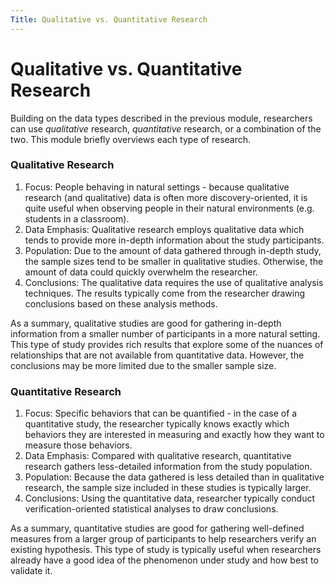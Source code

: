 ```yaml
---
Title: Qualitative vs. Quantitative Research
---
```


# Qualitative vs. Quantitative Research
Building on the data types described in the previous module, researchers can use *qualitative* research, *quantitative* research, or a combination of the two. This module briefly overviews each type of research.

### Qualitative Research
1. Focus: People behaving in natural settings - because qualitative research (and qualitative) data is often more discovery-oriented, it is quite useful when observing people in their natural environments (e.g. students in a classroom).
1. Data Emphasis: Qualitative research employs qualitative data which tends to provide more in-depth information about the study participants.
1. Population: Due to the amount of data gathered through in-depth study, the sample sizes tend to be smaller in qualitative studies. Otherwise, the amount of data could quickly overwhelm the researcher.
1. Conclusions: The qualitative data requires the use of qualitative analysis techniques. The results typically come from the researcher drawing conclusions based on these analysis methods.

As a summary, qualitative studies are good for gathering in-depth information from a smaller number of participants in a more natural setting. This type of study provides rich results that explore some of the nuances of relationships that are not available from quantitative data. However, the conclusions may be more limited due to the smaller sample size.

### Quantitative Research
1. Focus: Specific behaviors that can be quantified - in the case of a quantitative study, the researcher typically knows exactly which behaviors they are interested in measuring and exactly how they want to measure those behaviors.
1. Data Emphasis: Compared with qualitative research, quantitative research gathers less-detailed information from the study population.
1. Population: Because the data gathered is less detailed than in qualitative research, the sample size included in these studies is typically larger.
1. Conclusions: Using the quantitative data, researcher typically conduct verification-oriented statistical analyses to draw conclusions.

As a summary, quantitative studies are good for gathering well-defined measures from a larger group of participants to help researchers verify an existing hypothesis. This type of study is typically useful when researchers already have a good idea of the phenomenon under study and how best to validate it.
